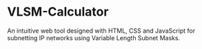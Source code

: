 # VLSM-Calculator
An intuitive web tool designed with HTML, CSS and JavaScript for subnetting IP networks using Variable Length Subnet Masks. 
